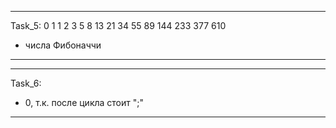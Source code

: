 ***
Task_5:
0
1
1
2
3
5
8
13
21
34
55
89
144
233
377
610

- числа Фибоначчи

***

***
Task_6:

- 0, т.к. после цикла стоит ";"

***

